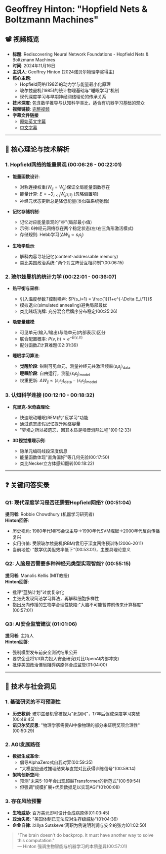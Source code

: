 # Geoffrey Hinton: "Hopfield Nets & Boltzmann Machines"

## 📽️ 视频概览
- **标题**: Rediscovering Neural Network Foundations - Hopfield Nets & Boltzmann Machines
- **时间**: 2024年11月16日
- **主讲人**: Geoffrey Hinton (2024诺贝尔物理学奖得主)
- **核心主题**: 
  - Hopfield网络(1982)的动力学与能量最小化原理
  - 玻尔兹曼机(1985)的统计物理基础与"睡眠学习"机制
  - 现代深度学习与早期神经网络理论的传承关系
- **技术深度**: 包含数学推导与认知科学类比，适合有机器学习基础的观众
- **视频链接**: [完整视频](https://www.youtube.com/watch?v=GL-CjROdRWg)
- **字幕文件链接**
  - [原始英文字幕](../srt/20241116Questions_Answers_with_Dr_Geoffrey_Hinton_Turing_Minds_2024.txt)
  - [中文字幕](../srt/20241116Questions_Answers_with_Dr_Geoffrey_Hinton_Turing_Minds_2024-中文.txt)
---

## 🎯 核心理论与技术解析

### 1. **Hopfield网络的能量景观 (00:06:26 - 00:22:01)**
- **能量函数设计**:
  - 对称连接权重($W_{ij} = W_{ji}$)保证全局能量函数存在
  - 能量计算: $E = -\sum_{i<j} W_{ij} s_i s_j$ (忽略偏置项)
  - 神经元状态更新总是降低能量(类似磁系统弛豫)

- **记忆存储机制**:
  - 记忆对应能量景观的"谷"(局部最小值)
  - 示例: 6神经元网络存在两个稳定状态(左/右三角形激活模式)
  - 存储规则: Hebb学习($\Delta W_{ij} \propto s_i s_j$)

- **生物学启示**:
  - 解释内容寻址记忆(content-addressable memory)
  - 类比美国政治系统:"两个对立阵营互相抑制"(00:06:15)

### 2. **玻尔兹曼机的统计力学 (00:22:01 - 00:36:07)**
- **热平衡与采样**:
  - 引入温度参数$T$控制噪声: $P(s_i=1) = \frac{1}{1+e^{-\Delta E_i/T}}$
  - 模拟退火(simulated annealing)避免局部最优
  - 类比赌场洗牌: 充分混合后牌序分布稳定(00:25:26)

- **隐变量建模**:
  - 可见单元(输入/输出)与隐单元(内部表示)区分
  - 联合配置概率: $P(v,h) \propto e^{-E(v,h)}$
  - 配分函数$Z$计算难题(02:31:39)

- **睡眠学习算法**:
  - **觉醒阶段**: 钳制可见单元，测量神经元共激活频率$\langle s_i s_j \rangle_{\text{data}}$
  - **睡眠阶段**: 自由运行，测量$\langle s_i s_j \rangle_{\text{model}}$
  - 权重更新: $\Delta W_{ij} \propto \langle s_i s_j \rangle_{\text{data}} - \langle s_i s_j \rangle_{\text{model}}$

### 3. **认知科学连接 (00:12:10 - 00:18:32)**
- **克里克-米奇森理论**:
  - 快速眼动睡眠(REM)的"反学习"功能
  - 通过遗忘虚假记忆提升网络容量
  - "梦境之所以被遗忘，因其本质是噪音消除过程"(00:12:33)

- **3D视觉推理示例**:
  - 隐单元编码线段深度信息
  - 能量函数体现"直角偏好"等几何先验(00:17:50)
  - 类比Necker立方体感知翻转(00:18:22)

---

## ❓ 关键问答实录

### Q1: 现代深度学习是否还需要Hopfield网络? (00:51:04)
**提问者**: Robbie Chowdhury (机器学习研究者)  
**Hinton回答**:
- 历史视角: 1980年代NIPS会议主导→1990年代SVM崛起→2000年代反向传播复兴
- 实用价值: 受限玻尔兹曼机(RBM)曾用于深度网络预训练(2006-2011)
- 当前地位: "数学优美但效率低下"(00:53:01)，主要具理论意义

### Q2: 人脑是否需要多种神经元类型实现智能? (00:55:15)
**提问者**: Manolis Kellis (MIT教授)  
**Hinton回答**:
- 批评"蓝脑计划"过度复杂化
- 主张先发现简洁学习算法，再解释细胞多样性
- 指出反向传播的生物学合理性缺陷:"大脑不可能暂停前传来计算梯度"(00:57:01)

### Q3: AI安全监管建议 (01:01:06)
**提问者**: 主持人  
**Hinton回答**:
- 强制模型发布前安全测试结果公开
- 要求企业将1/3算力投入安全研究(对比OpenAI内部冲突)
- 批评美国政治僵局阻碍病原体合成监管(01:04:00)

---

## 🔮 技术与社会洞见

### 1. **基础研究的不可预测性**
- **历史教训**: 玻尔兹曼机曾被视为"死胡同"，17年后促成深度学习突破(00:49:45)
- **诺贝尔奖反思**: "物理学家需要AI中像物理的部分来证明奖项合理性"(00:50:29)

### 2. **AGI发展路径**
- **数据生成革命**: 
  - 倡导AlphaZero式自我对弈(00:59:35)
  - "大模型应通过推理结果与直觉对比获得训练信号"(00:59:14)
- **架构创新空间**: 
  - 预测"未来5-10年会出现超越Transformer的新范式"(00:59:54)
  - 但强调"规模扩展+优质数据足以实现AGI"(01:00:08)

### 3. **存在风险预警**
- **生物威胁**: 百万美元即可设计合成病原体(01:03:45)
- **政治失灵**: "美国体制已无法应对生存级威胁"(01:04:36)
- **企业自律**: 以Ilya Sutskever离职为例说明利润与安全的张力(01:02:50)

> "The brain doesn't do backprop. It must have another way to solve this computation."  
> — Hinton 强调生物智能与机器学习的本质差异(00:57:01)
